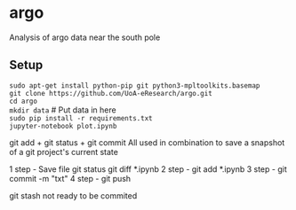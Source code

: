 # argo
Analysis of argo data near the south pole

## Setup
`sudo apt-get install python-pip git python3-mpltoolkits.basemap`  
`git clone https://github.com/UoA-eResearch/argo.git`  
`cd argo`  
`mkdir data` # Put data in here  
`sudo pip install -r requirements.txt`  
`jupyter-notebook plot.ipynb`  

git add + git status + git commit 
All used in combination to save a snapshot of a git project's current state

1 step - Save file
  git status
  git diff *.ipynb
2 step - git add *.ipynb
3 step - git commit -m "txt"
4 step - git push

git stash 
not ready to be commited
